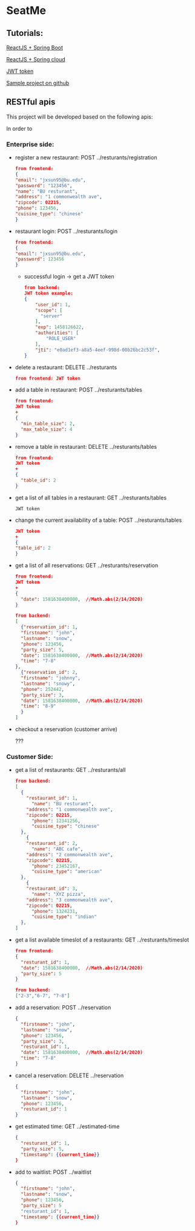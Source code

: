 # SeatMe

## Tutorials: 
[ReactJS + Spring Boot](https://developer.okta.com/blog/2018/07/19/simple-crud-react-and-spring-boot#add-a-jpa-domain-model)

[ReactJS + Spring cloud](https://spring.io/guides/tutorials/react-and-spring-data-rest)

[JWT token](https://jwt.io/)

[Sample project on github](https://github.com/sqshq/piggymetrics)

## RESTful apis

This project will be developed based on the following apis: 

In order to 

### Enterprise side: 

* register a new restaurant: POST ../resturants/registration 
  ```json
  from frontend:
  {
  "email": "jxsun95@bu.edu",
  "password": "123456",
  "name": "BU resturant",
  "address": "1 commonwealth ave",
  "zipcode": 02215,
  "phone": 123456,
  "cuisine_type": "chinese"
  }
  ```

* restaurant login: POST ../resturants/login 

  ```json
  from frontend:
  {
  "email": "jxsun95@bu.edu",
  "password": 123456
  }
  ```

  * successful login -> get a JWT token

    ```json
    from backend:
    JWT token example:
    {
        "user_id": 1,
        "scope": [
          "server"
        ],
        "exp": 1458126622,
        "authorities": [
            "ROLE_USER"
        ],
        "jti": "e0ad1ef3-a8a5-4eef-998d-00b26bc2c53f",
    }
    ```

* delete a restaurant: DELETE ../resturants

  ```json
  from frontend: JWT token
  ```

* add a table in restaurant:   POST ../resturants/tables

  ```json
  from frontend:
  JWT token 
  +
  {
    "min_table_size": 2,
    "max_table_size": 4
  }
  ```

* remove a table in restaurant:  DELETE ../resturants/tables

  ```json
  from frontend: 
  JWT token 
  +
  {
    "table_id": 2
  }
  ```

* get a list of all tables in a restaurant: GET ../resturants/tables

  ```
  JWT token
  ```

* change the current availability of a table: POST ../resturants/tables

  ```json
  JWT token 
  +
  {
  "table_id": 2
  }
  ```

* get a list of all reservations: GET ../resturants/reservation

  ```json
  from frontend:
  JWT token
  +
  {
    "date": 1581638400000,  //Math.abs(2/14/2020)
  }
  ```

  ```json
  from backend:
  [
    {"reservation_id": 1,
    "firstname": "john",
    "lastname": "snow",
    "phone": 123456,
    "party_size": 5,
    "date": 1581638400000,	//Math.abs(2/14/2020)
    "time": "7-8"
  },
    {"reservation_id": 2,
    "firstname": "johnny",
    "lastname": "snowy",
    "phone": 252442,
    "party_size": 3,
    "date": 1581638400000,	//Math.abs(2/14/2020)
    "time": "8-9"
    }
  ]
  ```

* checkout a reservation (customer arrive)

  ???

### Customer Side:

* get a list of restaurants:  GET ../resturants/all

  ```json
  from backend:
  [
    {
      "restaurant_id": 1,
  		"name": "BU resturant",
      "address": "1 commonwealth ave",
      "zipcode": 02215,
  		"phone": 12341256,
  		"cuisine_type": "chinese"
    },
      {
      "restaurant_id": 2,
  		"name": "ABC cafe",
      "address": "2 commonwealth ave",
      "zipcode": 02215,
  		"phone": 23452167,
  		"cuisine_type": "american"
    },
      {
      "restaurant_id": 3,
  		"name": "XYZ pizza",
      "address": "3 commonwealth ave",
      "zipcode": 02215,
  		"phone": 1324231,
  		"cuisine_type": "indian"
    },
  ]
  ```

* get a list available timeslot of a restaurants: GET ../resturants/timeslot

  ```json
  from frontend: 
  {
    "resturant_id": 1,
    "date": 1581638400000,	//Math.abs(2/14/2020)
    "party_size": 5
  }
  ```

  ```json
  from backend:
  ["2-3","6-7", "7-8"]
  ```

* add a reservation: POST ../reservation

  ```json
  {
    "firstname": "john",
    "lastname": "snow",
    "phone": 123456,
    "party_size": 3,
    "resturant_id": 1,
    "date": 1581638400000,	//Math.abs(2/14/2020)
    "time": "7-8"
  }
  ```

* cancel a reservation:  DELETE ../reservation

  ```json
  {
    "firstname": "john",
    "lastname": "snow",
    "phone": 123456,
    "resturant_id": 1
  }
  ```

* get estimated time: GET ../estimated-time

  ```json
  {
    "resturant_id": 1,
    "party_size": 5,
    "timestamp": {{current_time}}
  }
  ```

* add to waitlist: POST ../waitlist

  ```json
  {
    "firstname": "john",
    "lastname": "snow",
    "phone": 123456,
    "party_size": 5
    "resturant_id": 1,
    "timestamp": {{current_time}}
  }
  ```

  